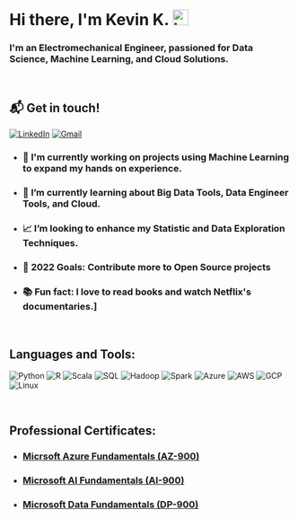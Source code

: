# Hi there, I'm Kevin K. <img src="https://user-images.githubusercontent.com/1303154/88677602-1635ba80-d120-11ea-84d8-d263ba5fc3c0.gif" width="28px" alt="hi">

### I'm an Electromechanical Engineer, passioned for Data Science, Machine Learning, and Cloud Solutions.

<br />

## 📬 Get in touch!

[![LinkedIn](https://img.shields.io/badge/-Kevin%20Knights-blue?logo=linkedin)](https://www.linkedin.com/in/knightsk/)
[![Gmail](https://img.shields.io/badge/-kevin.k.knights-white?logo=gmail)](mailto:kevin.k.knights@gmail.com)
<br />

- ### 🤖 I'm currently working on projects using Machine Learning to expand my hands on experience.
- ### 🧠 I’m currently learning about Big Data Tools, Data Engineer Tools, and Cloud.
- ### 📈 I’m looking to enhance my Statistic and Data Exploration Techniques.
- ### 🥅 2022 Goals: Contribute more to Open Source projects
- ### 📚 Fun fact: I love to read books and watch Netflix's documentaries.]

<br />

## Languages and Tools:

![Python](https://img.shields.io/badge/-Python-black?style=for-the-badge&logo=python)
![R](https://img.shields.io/badge/-R-black?style=for-the-badge&logo=r)
![Scala](https://img.shields.io/badge/-Scala-black?style=for-the-badge&logo=scala)
![SQL](https://img.shields.io/badge/-PostgreSQL-black?style=fr-the-badge&logo=postgresql)
![Hadoop](https://img.shields.io/badge/-Hadoop-black?style=for-the-badge&logo=apachehadoop)
![Spark](https://img.shields.io/badge/-Spark-black?style=for-the-badge&logo=apachespark)
![Azure](https://img.shields.io/badge/-Azure-black?style=for-the-badge&logo=microsoftazure)
![AWS](https://img.shields.io/badge/-AWS-black?style=for-the-badge&logo=amazonaws)
![GCP](https://img.shields.io/badge/-GCP-black?style=for-the-badge&logo=googlecloud)
![Linux](https://img.shields.io/badge/-Linux-black?style=for-the-badge&logo=linux)

<br />

## Professional Certificates:

- ### [Micrsoft Azure Fundamentals (AZ-900)](https://www.credly.com/earner/earned/badge/1593161f-d719-4f80-b186-7ccf876d3a32)
- ### [Microsoft AI Fundamentals (AI-900)](https://www.credly.com/earner/earned/badge/a93f30ad-ca7a-42e8-96b9-e42e30a69215)
- ### [Microsoft Data Fundamentals (DP-900)]()
<br />

